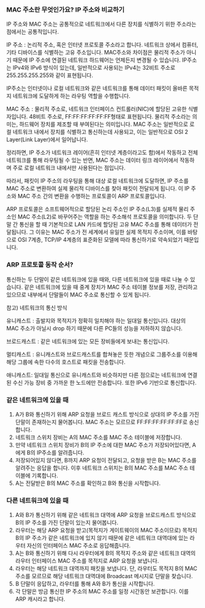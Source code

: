 ### MAC 주소란 무엇인가요? IP 주소와 비교하기

IP 주소와 MAC 주소는 공통적으로 네트워크에서 다른 장치를 식별하기 위한 주소라는 점에서는 공통적입니다. 

IP 주소 : 논리적 주소, 혹은 인터넷 프로토콜 주소라고 합니다. 네트워크 상에서 컴퓨터, 기타 디바이스를 식별하는 고유 주소입니다. MAC주소와 차이점은 물리적 주소가 아니기 때문에 IP 주소에 연결된 네트워크 하드웨어는 언제든지 변경될 수 있습니다. IP주소는 IPv4와 IPv6 방식이 있는데, 일반적으로 사용되는 IPv4는 32비트 주소로 255.255.255.255와 같이 표현됩니다.

IP주소는 인터넷이나 로컬 네트워크와 같은 네트워크를 통해 데이터 패킷이 올바른 목적지 네트워크에 도달하게 하는 라우팅 역할을 수행합니다.

MAC 주소 : 물리적 주소로, 네트워크 인터페이스 컨트롤러(NIC)에 할당된 고유한 식별자입니다. 48비트 주소로, FF:FF:FF:FF:FF:FF형태로 표현됩니다. 물리적 주소라는 의미는, 하드웨어 장치를 제조할 때 부여된다는 의미입니다. MAC 주소는 일반적으로 로컬 네트워크 내에서 장치를 식별하고 통신하는데 사용되고, 이는 일반적으로 OSI 2 Layer(Link Layer)에서 일어납니다.

정리하면, IP 주소가 네트워크 레이어(흔히 인터넷 계층이라고도 함)에서 작동하고 전체 네트워크를 통해 라우팅될 수 있는 반면, MAC 주소는 데이터 링크 레이어에서 작동하며 주로 로컬 네트워크 내에서만 사용된다는 점입니다.

따라서, 패킷이 IP 주소의 라우팅을 통해 대상 로컬 네트워크에 도달하면, IP 주소를 MAC 주소로 변환하여 실제 물리적 디바이스를 찾아 패킷이 전달되게 됩니다. 이 IP 주소와 MAC 주소 간의 변환을 수행하는 프로토콜이 ARP 프로토콜입니다.

ARP 프로토콜은 소프트웨어적으로 할당된 논리 주소인 IP 주소(L3)를 실제적 물리 주소인 MAC 주소(L2)로 바꾸어주는 역할을 하는 주소해석 프로토콜을 의미합니다. 두 단말 간 통신을 할 때 기본적으로 LAN 카드에 할당된 고유 MAC 주소를 통해 데이터가 전달됩니다. 그 이유는 MAC 주소가 전 세계에서 유일한 실제 목적지 주소이며, 이를 바탕으로 OSI 7계층, TCP/IP 4계층의 표준화된 모델에 따라 통신하기로 약속되었기 때문입니다.

### ARP 프로토콜 동작 순서?

통신하는 두 단말이 같은 네트워크에 있을 때와, 다른 네트워크에 있을 때로 나눌 수 있습니다. 같은 네트워크에 있을 때 중계 장치가 MAC 주소 테이블 정보를 저장, 관리하고 있으므로 내부에서 단말들이 MAC 주소로 통신할 수 있게 됩니다.

참고) 네트워크의 통신 방식

유니캐스트 : 출발지와 목적지가 정확히 일치해야 하는 일대일 통신입니다. 대상의 MAC 주소가 아닐시 drop 하기 때문에 다른 PC들의 성능을 저하하지 않습니다.

브로드캐스트 : 같은 네트워크에 있는 모든 장비들에게 보내는 통신입니다.

멀티캐스트 : 유니캐스트와 브로드캐스트를 합쳐놓은 듯한 개념으로 그룹주소를 이용해 해당 그룹에 속한 다수의 호스트로 패킷을 전송합니다.

애니캐스트: 일대일 통신으로 유니캐스트와 비슷하지만 다른 점으로는 네트워크에 연결된 수신 가능 장비 중 가까운 한 노드에만 전송합니다. 또한 IPv6 기반으로 통신합니다.

### 같은 네트워크에 있을 때

1. A가 B와 통신하기 위해 ARP 요청을 브로드 캐스트 방식으로 상대의 IP 주소를 가진 단말이 존재하는지 물어봅니다. MAC 주소는 모르므로 FF:FF:FF:FF:FF:FF로 송신합니다.
2. 네트워크 스위치 장비는 A의 MAC 주소를 MAC 주소 테이블에 저장합니다.
3. 만약 네트워크 스위치 장비가 B의 IP 주소에 대한 MAC 주소가 저장되어있다면, A에게 B의 IP주소를 알려줍니다.
4. 저장되어있지 않다면, B까지 ARP 요청이 전달되고, 요청을 받은 B는 MAC 주소를 알려주는 응답을 합니다. 이후 네트워크 스위치는 B의 MAC 주소를 MAC 주소 테이블에 기록합니다.
5. A는 전달받은 B의 MAC 주소를 확인하고 B와 통신을 시작합니다.

### **다른 네트워크에 있을 때**

1. A와 B가 통신하기 위해 같은 네트워크 대역에 ARP 요청을 브로드캐스트 방식으로 B의 IP 주소를 가진 단말이 있는지 물어봅니다.
2. 라우터는 해당 ARP 요청을 받고(목적지가 게이트웨이의 MAC 주소이므로) 목적지 B의 IP 주소가 같은 네트워크에 있지 않기 때문에 같은 네트워크 대역대에 있는 라우터 자신의 인터페이스 MAC 주소로 응답해줍니다.
3. A는 B와 통신하기 위해 다시 라우터에게 B의 목적지 주소와 같은 네트워크 대역의 라우터 인터페이스 MAC 주소를 목적지로 ARP 요청을 보냅니다.
4. 라우터는 해당 네트워크 대역까지 패킷을 보냅니다. 단, 라우터도 목적지 B의 MAC 주소를 모르므로 해당 네트워크 대역대에 Broadcast 메시지로 단말을 찾습니다.
5. B 단말이 응답하고, 라우터를 통해 A와 B가 통신을 시작합니다.
6. 각 단말은 방금 통신한 IP 주소의 MAC 주소를 일정 시간동안 보관합니다. 이를 ARP 캐시라고 합니다.
